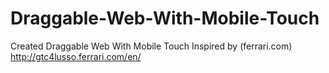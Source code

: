 # Draggable-Web-With-Mobile-Touch
Created Draggable Web With Mobile Touch Inspired by (ferrari.com) http://gtc4lusso.ferrari.com/en/
